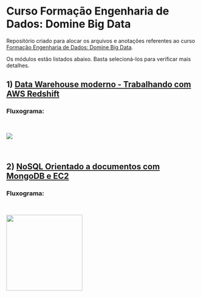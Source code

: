# Curso Formação Engenharia de Dados: Domine Big Data

Repositório criado para alocar os arquivos e anotações referentes ao curso [Formação Engenharia de Dados: Domine Big Data](https://www.udemy.com/course/engenheiro-de-dados/). <br>

Os módulos estão listados abaixo. Basta selecioná-los para verificar mais detalhes.<br>

## 1) [Data Warehouse moderno - Trabalhando com AWS Redshift](https://github.com/micvet/curso-eng-dados-fa/tree/main/dw-redshift)

### Fluxograma:<br>
<br><div align='left'>
   <img src='https://github.com/micvet/curso-eng-dados-fa/assets/86981990/42e3601e-fdbc-43e0-b701-5d69f09ab7b8'>
<div/><br>


## 2) [NoSQL Orientado a documentos com MongoDB e EC2](https://github.com/micvet/curso-eng-dados-fa/tree/main/mongodb-ec2)

### Fluxograma:<br>

<br><div align='left'>
   <img src='https://github.com/micvet/curso-eng-dados-fa/assets/86981990/57853741-f0a3-48e5-b50c-d00ac03dbdf9' height='200'>
<div/><br>



